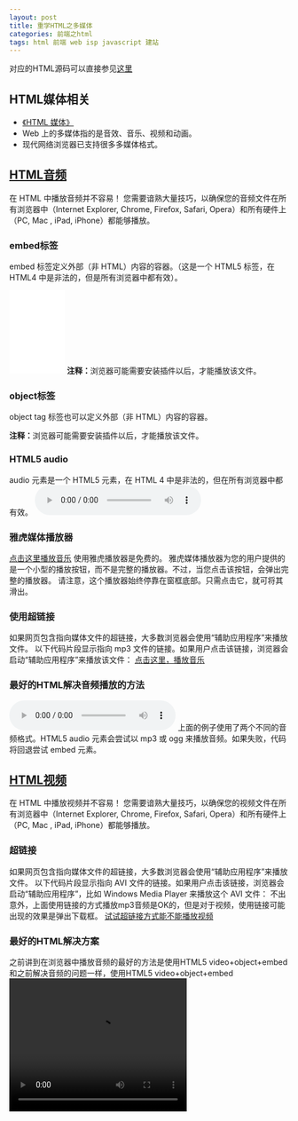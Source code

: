 ```yaml
---
layout: post
title: 重学HTML之多媒体
categories: 前端之html 
tags: html 前端 web isp javascript 建站
---
```


对应的HTML源码可以直接参见[这里](https://raw.githubusercontent.com/xumenger/xumenger.github.io/master/_posts/2016-04-07-html-03-20160407.md)

<h2>HTML媒体相关</h2>
<ul>
<li><a href="http://www.w3school.com.cn/html/html_object.asp">《HTML 媒体》</a></li>
<li>Web 上的多媒体指的是音效、音乐、视频和动画。</li>
<li>现代网络浏览器已支持很多多媒体格式。</li>
</ul>

<h2><a href="http://www.w3school.com.cn/html/html_audio.asp">HTML音频</a></h2>
在 HTML 中播放音频并不容易！
您需要谙熟大量技巧，以确保您的音频文件在所有浏览器中（Internet Explorer, Chrome, Firefox, Safari, Opera）和所有硬件上（PC, Mac , iPad, iPhone）都能够播放。

<h3>embed标签</h3>
embed 标签定义外部（非 HTML）内容的容器。（这是一个 HTML5 标签，在 HTML4 中是非法的，但是所有浏览器中都有效）。

<embed heigth="100" width="100" src="../media/music/train.mp3"></embed>
<b>注释：</b>浏览器可能需要安装插件以后，才能播放该文件。

<h3>object标签</h3>
object tag 标签也可以定义外部（非 HTML）内容的容器。

<object height="100" width="100" data="../media/music/train.mp3"></object>
<b>注释：</b>浏览器可能需要安装插件以后，才能播放该文件。

<h3>HTML5 audio</h3>
audio 元素是一个 HTML5 元素，在 HTML 4 中是非法的，但在所有浏览器中都有效。

<audio controls="controls">
<source src="../media/music/train.mp3" type="audio/mpeg">
Your browser does not support the audio element.
</audio>

<h3>雅虎媒体播放器</h3>
<a href="../media/music/train.mp3">点击这里播放音乐</a>
<script type="text/javascript" src="http://mediaplayer.yahoo.com/js">
</script>
使用雅虎播放器是免费的。
雅虎媒体播放器为您的用户提供的是一个小型的播放按钮，而不是完整的播放器。不过，当您点击该按钮，会弹出完整的播放器。
请注意，这个播放器始终停靠在窗框底部。只需点击它，就可将其滑出。

<h3>使用超链接</h3>
如果网页包含指向媒体文件的超链接，大多数浏览器会使用“辅助应用程序”来播放文件。
以下代码片段显示指向 mp3 文件的链接。如果用户点击该链接，浏览器会启动“辅助应用程序”来播放该文件：
<a href="../media/music/train.mp3">点击这里，播放音乐</a>

<h3>最好的HTML解决音频播放的方法</h3>
<audio controls="controls" height="100" width="100">
<source src="../media/music/train.mp3" type="audio/mp3" />
<source src="../media/music/train.ogg" type="audio/ogg" />
<embed height="100" width="100" src="../media/music/train.mp3" />
</audio>
上面的例子使用了两个不同的音频格式。HTML5 audio 元素会尝试以 mp3 或 ogg 来播放音频。如果失败，代码将回退尝试 embed 元素。

<h2><a href="http://www.w3school.com.cn/html/html_video.asp">HTML视频</a></h2>
在 HTML 中播放视频并不容易！
您需要谙熟大量技巧，以确保您的视频文件在所有浏览器中（Internet Explorer, Chrome, Firefox, Safari, Opera）和所有硬件上（PC, Mac , iPad, iPhone）都能够播放。

<h3>超链接</h3>
如果网页包含指向媒体文件的超链接，大多数浏览器会使用“辅助应用程序”来播放文件。
以下代码片段显示指向 AVI 文件的链接。如果用户点击该链接，浏览器会启动“辅助应用程序”，比如 Windows Media Player 来播放这个 AVI 文件：
不出意外，上面使用链接的方式播放mp3音频是OK的，但是对于视频，使用链接可能出现的效果是弹出下载框。
<a href="../media/video/kickflip.mp4">试试超链接方式能不能播放视频</a> 

<h3>最好的HTML解决方案</h3>
之前讲到在浏览器中播放音频的最好的方法是使用HTML5 video+object+embed
和之前解决音频的问题一样，使用HTML5 video+object+embed
<video width="320" height="240" controls="controls" autoplay="autoplay">
<source src="../media/video/the_golden_age.flv" type="video/flv" />
<source src="../media/video/kickflip.mp4" type="video/mp4" />
<source src="../media/video/switch_heelflip_shuvit.mp4" type="video/mp4" />
<object data="../media/video/kickflip.mp4" width="320" height="240">
<embed width="320" height="240" src="../media/video/kickflip.mp4" />
</object>
</video>